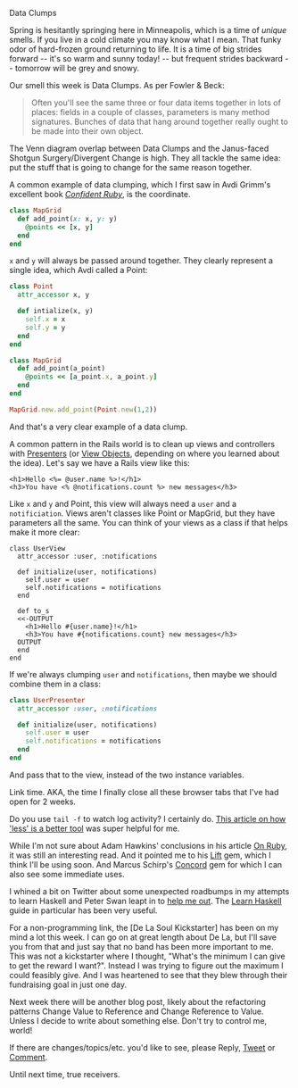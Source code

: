 Data Clumps

Spring is hesitantly springing here in Minneapolis, which is a time of _unique_ smells. If you live in a cold climate you may know what I mean. That funky odor of hard-frozen ground returning to life. It is a time of big strides forward -- it's so warm and sunny today! -- but frequent strides backward -- tomorrow will be grey and snowy.


Our smell this week is Data Clumps. As per Fowler & Beck:

> Often you'll see the same three or four data items together in lots of places: fields in a couple of classes, parameters is many method signatures. Bunches of data that hang around together really ought to be made into their own object.

The Venn diagram overlap between Data Clumps and the Janus-faced Shotgun Surgery/Divergent Change is high. They all tackle the same idea: put the stuff that is going to change for the same reason together.

A common example of data clumping, which I first saw in Avdi Grimm's excellent book [_Confident Ruby_](http://www.confidentruby.com/), is the coordinate.

```ruby
class MapGrid
  def add_point(x: x, y: y)
    @points << [x, y]
  end
end
```

`x` and `y` will always be passed around together. They clearly represent a single idea, which Avdi called a Point:

```ruby
class Point
  attr_accessor x, y

  def intialize(x, y)
    self.x = x
    self.y = y
  end
end

class MapGrid
  def add_point(a_point)
    @points << [a_point.x, a_point.y]
  end
end

MapGrid.new.add_point(Point.new(1,2))
```

And that's a very clear example of a data clump.

A common pattern in the Rails world is to clean up views and controllers with [Presenters](http://blog.jayfields.com/2007/03/rails-presenter-pattern.html) (or [View Objects](http://blog.codeclimate.com/blog/2012/10/17/7-ways-to-decompose-fat-activerecord-models/), depending on where you learned about the idea). Let's say we have a Rails view like this:

```erb
<h1>Hello <%= @user.name %>!</h1>
<h3>You have <% @notifications.count %> new messages</h3>
```

Like `x` and `y` and Point, this view will always need a `user` and a `notificiation`. Views aren't classes like Point or MapGrid, but they have parameters all the same. You can think of your views as a class if that helps make it more clear:

```
class UserView
  attr_accessor :user, :notifications

  def initialize(user, notifications)
    self.user = user
    self.notifications = notifications
  end

  def to_s
  <<-OUTPUT
    <h1>Hello #{user.name}!</h1>
    <h3>You have #{notifications.count} new messages</h3>
  OUTPUT
  end
end
```

If we're always clumping `user` and `notifications`, then maybe we should combine them in a class:

```ruby
class UserPresenter
  attr_accessor :user, :notifications

  def initialize(user, notifications)
    self.user = user
    self.notifications = notifications
  end
end
```

And pass that to the view, instead of the two instance variables.

Link time. AKA, the time I finally close all these browser tabs that I've had open for 2 weeks.

Do you use `tail -f` to watch log activity? I certainly do. [This article on how 'less' is a better tool](http://www.brianstorti.com/stop-using-tail/) was super helpful for me.

While I'm not sure about Adam Hawkins' conclusions in his article [On Ruby](http://hawkins.io/2015/03/on-ruby/), it was still an interesting read. And it pointed me to his [Lift](https://github.com/ahawkins/lift) gem, which I think I'll be using soon. And Marcus Schirp's [Concord](https://github.com/mbj/concord) gem for which I can also see some immediate uses.

I whined a bit on Twitter about some unexpected roadbumps in my attempts to learn Haskell and Peter Swan leapt in to [help me out](https://twitter.com/pdswanII/status/580206789054107648). The [Learn Haskell](https://github.com/bitemyapp/learnhaskell) guide in particular has been very useful.

For a non-programming link, the [De La Soul Kickstarter] has been on my mind a lot this week. I can go on at great length about De La, but I'll save you from that and just say that no band has been more important to me. This was not a kickstarter where I thought, "What's the minimum I can give to get the reward I want?". Instead I was trying to figure out the maximum I could feasibly give. And I was heartened to see that they blew through their fundraising goal in just one day.

Next week there will be another blog post, likely about the refactoring patterns Change Value to Reference and Change Reference to Value. Unless I decide to write about something else. Don't try to control me, world!

If there are changes/topics/etc. you'd like to see, please Reply, [Tweet](https://twitter.com/iwhitney) or [Comment](https://github.com/IanWhitney/newsletter/pull/2).

Until next time, true receivers.
